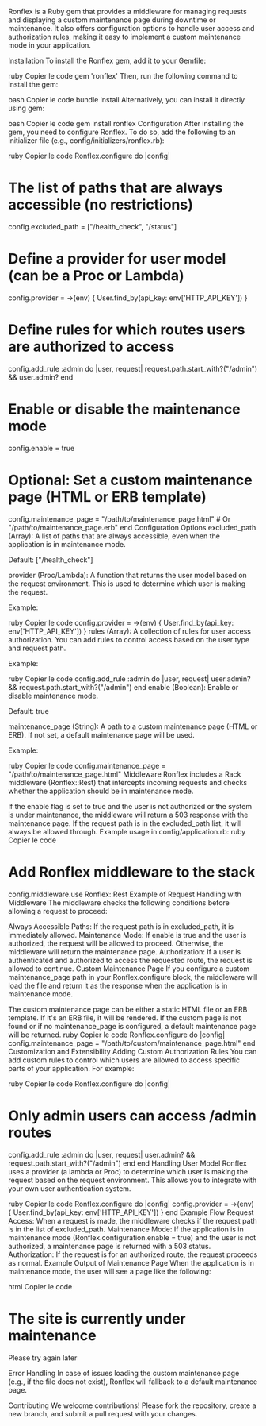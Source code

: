 Ronflex is a Ruby gem that provides a middleware for managing requests and displaying a custom maintenance page during downtime or maintenance. It also offers configuration options to handle user access and authorization rules, making it easy to implement a custom maintenance mode in your application.

Installation
To install the Ronflex gem, add it to your Gemfile:

ruby
Copier le code
gem 'ronflex'
Then, run the following command to install the gem:

bash
Copier le code
bundle install
Alternatively, you can install it directly using gem:

bash
Copier le code
gem install ronflex
Configuration
After installing the gem, you need to configure Ronflex. To do so, add the following to an initializer file (e.g., config/initializers/ronflex.rb):

ruby
Copier le code
Ronflex.configure do |config|
  # The list of paths that are always accessible (no restrictions)
  config.excluded_path = ["/health_check", "/status"]

  # Define a provider for user model (can be a Proc or Lambda)
  config.provider = ->(env) { User.find_by(api_key: env['HTTP_API_KEY']) }

  # Define rules for which routes users are authorized to access
  config.add_rule :admin do |user, request|
    request.path.start_with?("/admin") && user.admin?
  end

  # Enable or disable the maintenance mode
  config.enable = true

  # Optional: Set a custom maintenance page (HTML or ERB template)
  config.maintenance_page = "/path/to/maintenance_page.html"  # Or "/path/to/maintenance_page.erb"
end
Configuration Options
excluded_path (Array): A list of paths that are always accessible, even when the application is in maintenance mode.

Default: ["/health_check"]

provider (Proc/Lambda): A function that returns the user model based on the request environment. This is used to determine which user is making the request.

Example:

ruby
Copier le code
config.provider = ->(env) { User.find_by(api_key: env['HTTP_API_KEY']) }
rules (Array): A collection of rules for user access authorization. You can add rules to control access based on the user type and request path.

Example:

ruby
Copier le code
config.add_rule :admin do |user, request|
  user.admin? && request.path.start_with?("/admin")
end
enable (Boolean): Enable or disable maintenance mode.

Default: true

maintenance_page (String): A path to a custom maintenance page (HTML or ERB). If not set, a default maintenance page will be used.

Example:

ruby
Copier le code
config.maintenance_page = "/path/to/maintenance_page.html"
Middleware
Ronflex includes a Rack middleware (Ronflex::Rest) that intercepts incoming requests and checks whether the application should be in maintenance mode.

If the enable flag is set to true and the user is not authorized or the system is under maintenance, the middleware will return a 503 response with the maintenance page.
If the request path is in the excluded_path list, it will always be allowed through.
Example usage in config/application.rb:
ruby
Copier le code
# Add Ronflex middleware to the stack
config.middleware.use Ronflex::Rest
Example of Request Handling with Middleware
The middleware checks the following conditions before allowing a request to proceed:

Always Accessible Paths: If the request path is in excluded_path, it is immediately allowed.
Maintenance Mode: If enable is true and the user is authorized, the request will be allowed to proceed. Otherwise, the middleware will return the maintenance page.
Authorization: If a user is authenticated and authorized to access the requested route, the request is allowed to continue.
Custom Maintenance Page
If you configure a custom maintenance_page path in your Ronflex.configure block, the middleware will load the file and return it as the response when the application is in maintenance mode.

The custom maintenance page can be either a static HTML file or an ERB template. If it's an ERB file, it will be rendered.
If the custom page is not found or if no maintenance_page is configured, a default maintenance page will be returned.
ruby
Copier le code
Ronflex.configure do |config|
  config.maintenance_page = "/path/to/custom/maintenance_page.html"
end
Customization and Extensibility
Adding Custom Authorization Rules
You can add custom rules to control which users are allowed to access specific parts of your application. For example:

ruby
Copier le code
Ronflex.configure do |config|
  # Only admin users can access /admin routes
  config.add_rule :admin do |user, request|
    user.admin? && request.path.start_with?("/admin")
  end
end
Handling User Model
Ronflex uses a provider (a lambda or Proc) to determine which user is making the request based on the request environment. This allows you to integrate with your own user authentication system.

ruby
Copier le code
Ronflex.configure do |config|
  config.provider = ->(env) { User.find_by(api_key: env['HTTP_API_KEY']) }
end
Example Flow
Request Access: When a request is made, the middleware checks if the request path is in the list of excluded_path.
Maintenance Mode: If the application is in maintenance mode (Ronflex.configuration.enable = true) and the user is not authorized, a maintenance page is returned with a 503 status.
Authorization: If the request is for an authorized route, the request proceeds as normal.
Example Output of Maintenance Page
When the application is in maintenance mode, the user will see a page like the following:

html
Copier le code
<!DOCTYPE html>
<html>
  <head>
    <title>Maintenance</title>
  </head>
  <body>
    <h1>The site is currently under maintenance</h1>
    <p>Please try again later</p>
  </body>
</html>
Error Handling
In case of issues loading the custom maintenance page (e.g., if the file does not exist), Ronflex will fallback to a default maintenance page.

Contributing
We welcome contributions! Please fork the repository, create a new branch, and submit a pull request with your changes.